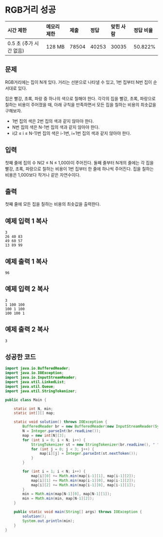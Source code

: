 # RGB거리 성공

| 시간 제한               | 메모리 제한 | 제출  | 정답  | 맞힌 사람 | 정답 비율 |
| :---------------------- | :---------- | :---- | :---- | :-------- | :-------- |
| 0.5 초 (추가 시간 없음) | 128 MB      | 78504 | 40253 | 30035     | 50.822%   |

## 문제

RGB거리에는 집이 N개 있다. 거리는 선분으로 나타낼 수 있고, 1번 집부터 N번 집이 순서대로 있다.

집은 빨강, 초록, 파랑 중 하나의 색으로 칠해야 한다. 각각의 집을 빨강, 초록, 파랑으로 칠하는 비용이 주어졌을 때, 아래 규칙을 만족하면서 모든 집을 칠하는 비용의 최솟값을 구해보자.

- 1번 집의 색은 2번 집의 색과 같지 않아야 한다.
- N번 집의 색은 N-1번 집의 색과 같지 않아야 한다.
- i(2 ≤ i ≤ N-1)번 집의 색은 i-1번, i+1번 집의 색과 같지 않아야 한다.

## 입력

첫째 줄에 집의 수 N(2 ≤ N ≤ 1,000)이 주어진다. 둘째 줄부터 N개의 줄에는 각 집을 빨강, 초록, 파랑으로 칠하는 비용이 1번 집부터 한 줄에 하나씩 주어진다. 집을 칠하는 비용은 1,000보다 작거나 같은 자연수이다.

## 출력

첫째 줄에 모든 집을 칠하는 비용의 최솟값을 출력한다.

## 예제 입력 1 복사

```
3
26 40 83
49 60 57
13 89 99
```

## 예제 출력 1 복사

```
96
```

## 예제 입력 2 복사

```
3
1 100 100
100 1 100
100 100 1
```

## 예제 출력 2 복사

```
3
```



## 성공한 코드

~~~java
import java.io.BufferedReader;
import java.io.IOException;
import java.io.InputStreamReader;
import java.util.LinkedList;
import java.util.Queue;
import java.util.StringTokenizer;

public class Main {

    static int N, min;
    static int[][] map;

    static void solution() throws IOException {
        BufferedReader br = new BufferedReader(new InputStreamReader(System.in));
        N = Integer.parseInt(br.readLine());
        map = new int[N][3];
        for (int i = 0; i < N; i++) {
            StringTokenizer st = new StringTokenizer(br.readLine(), " ");
            for (int j = 0; j < 3; j++) {
                map[i][j] = Integer.parseInt(st.nextToken());
            }
        }

        for (int i = 1; i < N; i++) {
            map[i][0] += Math.min(map[i-1][1], map[i-1][2]);
            map[i][1] += Math.min(map[i-1][0], map[i-1][2]);
            map[i][2] += Math.min(map[i-1][0], map[i-1][1]);
        }
        min = Math.min(map[N-1][0], map[N-1][1]);
        min = Math.min(min, map[N-1][2]);
    }

    public static void main(String[] args) throws IOException {
        solution();
        System.out.println(min);
    }
}
~~~

